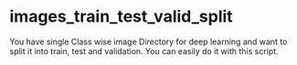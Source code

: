 # images_train_test_valid_split
You have single Class wise image Directory for deep learning and want to split it into train, test and validation. You can easily do it with this script.
